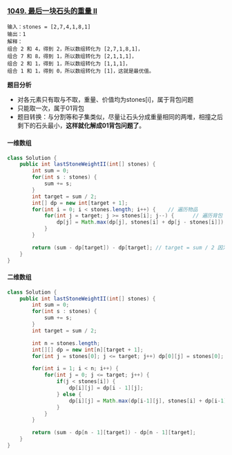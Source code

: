 ### [1049. 最后一块石头的重量 II](https://leetcode.cn/problems/last-stone-weight-ii/)

```
输入：stones = [2,7,4,1,8,1]
输出：1
解释：
组合 2 和 4，得到 2，所以数组转化为 [2,7,1,8,1]，
组合 7 和 8，得到 1，所以数组转化为 [2,1,1,1]，
组合 2 和 1，得到 1，所以数组转化为 [1,1,1]，
组合 1 和 1，得到 0，所以数组转化为 [1]，这就是最优值。
```

**题目分析**

-   对各元素只有取与不取，重量、价值均为stones[i]，属于背包问题
-   只能取一次，属于01背包
-   题目转换：与分割等和子集类似，尽量让石头分成重量相同的两堆，相撞之后剩下的石头最小，**这样就化解成01背包问题了**。



#### 一维数组

```java
class Solution {
    public int lastStoneWeightII(int[] stones) {
        int sum = 0;
        for(int s : stones) {
            sum += s;
        }
        int target = sum / 2;
        int[] dp = new int[target + 1];
        for(int i = 0; i < stones.length; i++) {	// 遍历物品
            for(int j = target; j >= stones[i]; j--) {		// 遍历背包
                dp[j] = Math.max(dp[j], stones[i] + dp[j - stones[i]]);
            }
        }

        return (sum - dp[target]) - dp[target]; // target = sum / 2 因为是向下取整，所以sum - dp[target] 一定是大于等于dp[target]
    }
}
```



#### 二维数组

```java
class Solution {
    public int lastStoneWeightII(int[] stones) {
        int sum = 0;
        for(int s : stones) {
            sum += s;
        }
        int target = sum / 2;

        int n = stones.length;
        int[][] dp = new int[n][target + 1];
        for(int j = stones[0]; j <= target; j++) dp[0][j] = stones[0];

        for(int i = 1; i < n; i++) {
            for(int j = 0; j <= target; j++) {
                if(j < stones[i]) {
                    dp[i][j] = dp[i - 1][j];
                } else {
                    dp[i][j] = Math.max(dp[i-1][j], stones[i] + dp[i-1][j - stones[i]]);
                }
            }
        }

        return (sum - dp[n - 1][target]) - dp[n - 1][target];
    }
}
```

